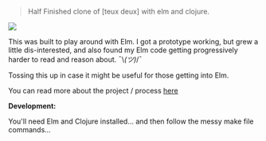 > Half Finished clone of [teux deux] with elm and clojure.

![]("https://github.com/teesloane/elm-tudu/blob/master/screenshot.png?raw=true")

This was built to play around with Elm. I got a prototype working, but grew a
little dis-interested, and also found my Elm code getting progressively harder
to read and reason about. ¯\\_(ツ)_/¯ 

Tossing this up in case it might be useful for those getting into Elm.

You can read more about the project / process [here](https://tylersloane.com/posts/2018-09-elm-floundering/)

**Development:**

You'll need Elm and Clojure installed... and then follow the messy make file
commands...
